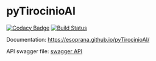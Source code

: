 # pyTirocinioAI

[![Codacy Badge](https://api.codacy.com/project/badge/Grade/a59d7bf55bd34f8a82fca7ff4f006fbb)](https://app.codacy.com/app/esoprana/pyTirocinioAI?utm_source=github.com&utm_medium=referral&utm_content=esoprana/pyTirocinioAI&utm_campaign=Badge_Grade_Dashboard)
[![Build Status](https://travis-ci.org/esoprana/pyTirocinioAI.svg?branch=master)](https://travis-ci.org/esoprana/pyTirocinioAI)

Documentation: https://esoprana.github.io/pyTirocinioAI/

API swagger file: [swagger API](http://petstore.swagger.io/?url=https://rawgit.com/esoprana/pyTirocinioAI/master/swagger.json)

